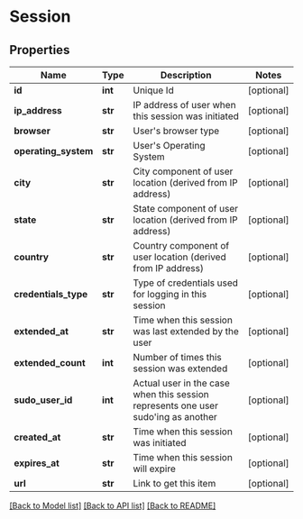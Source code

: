 # Session

## Properties
Name | Type | Description | Notes
------------ | ------------- | ------------- | -------------
**id** | **int** | Unique Id | [optional] 
**ip_address** | **str** | IP address of user when this session was initiated | [optional] 
**browser** | **str** | User&#39;s browser type | [optional] 
**operating_system** | **str** | User&#39;s Operating System | [optional] 
**city** | **str** | City component of user location (derived from IP address) | [optional] 
**state** | **str** | State component of user location (derived from IP address) | [optional] 
**country** | **str** | Country component of user location (derived from IP address) | [optional] 
**credentials_type** | **str** | Type of credentials used for logging in this session | [optional] 
**extended_at** | **str** | Time when this session was last extended by the user | [optional] 
**extended_count** | **int** | Number of times this session was extended | [optional] 
**sudo_user_id** | **int** | Actual user in the case when this session represents one user sudo&#39;ing as another | [optional] 
**created_at** | **str** | Time when this session was initiated | [optional] 
**expires_at** | **str** | Time when this session will expire | [optional] 
**url** | **str** | Link to get this item | [optional] 

[[Back to Model list]](../README.md#documentation-for-models) [[Back to API list]](../README.md#documentation-for-api-endpoints) [[Back to README]](../README.md)



